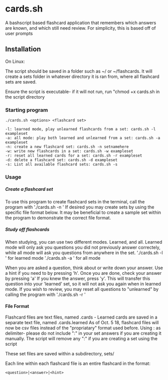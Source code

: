 # cards.sh
A bashscript based flashcard application that remembers which answers are known, and which still need review.
For simplicity, this is based off of user prompts

## Installation
On Linux:

The script should be saved in a folder such as ~/ or ~/flashcards. It will create a sets folder in whatever directory it is ran from, 
where all flashcard sets are saved.

Ensure the script is executable- if it will not run, run "chmod +x cards.sh in the script directory



### Starting program
```
./cards.sh <options> <flashcard set>

-l: learned mode, play unlearned flashcards from a set: cards.sh -l exampleset
-a: all mode: play both learned and unlearned from a set: cards.sh -a exampleset
-n: create a new flashcard set: cards.sh -n setnamehere
-w: write new flashcards in a set: cards.sh -w exampleset
-r: reset all learned cards for a set: cards.sh -r exampleset
-d: delete a flashcard set: cards.sh -d exampleset
-s: List all available flashcard sets: cards.sh -s
```

### Usage

##### Create a flashcard set
To use this program to create flashcard sets in the terminal, call the program with './cards.sh -n <setname>'
If desired you may create sets by using the specific file format below. It may be beneficial to create a sample set within the program to demonstrate the correct file format. 

##### Study off flashcards
When studying, you can use two different modes. Learned, and all. Learned mode will only ask you questions you did not previously answer correctely, while all mode will ask you questions from anywhere in the set.
'./cards.sh -l <setname>' for learned mode
'./cards.sh -a <setname>' for all mode

When you are asked a question, think about or write down your answer. Use a hint if you need to by pressing 'h'. Once you are done, check your answer by pressing 'a'
If you knew the answer, press 'y'. This will transfer this question into your 'learned' set, so it will not ask you again when in learned mode. If you wish to review, you may reset all questions to "unlearned" by calling the program with './cards.sh -r <setname>'

#### File Format
Flashcard files are text files, named <setname>.cards - Learned cards are saved in a separate text file,  named <setname>.cards.learned
As of Oct. 5 18, flashcard files will now be csv files instead of the "propriatary" format used before. Using : as delimiter- please do
not include ":" in your set answers if you are creating it manually. The script will remove any ":" if you are creating a set using the script

These set files are saved within a subdirectory, sets/

Each line within each flashcard file is an entire flashcard in the format:

`<question>|<answer>|<hint>`

